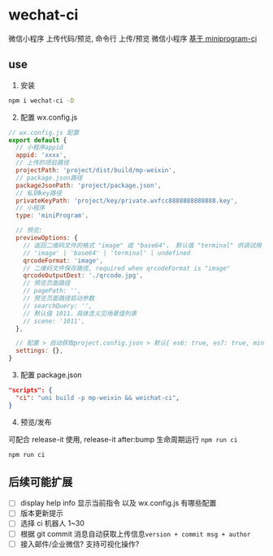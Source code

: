 # wechat-ci

微信小程序 上传代码/预览, 命令行 上传/预览 微信小程序
[基于 miniprogram-ci](https://www.npmjs.com/package/miniprogram-ci)

## use

1. 安装

```bash
npm i wechat-ci -D
```

2. 配置 wx.config.js

```js
// wx.config.js 配置
export default {
  // 小程序appid
  appid: 'xxxx',
  // 上传的项目路径
  projectPath: 'project/dist/build/mp-weixin',
  // package.json路径
  packageJsonPath: 'project/package.json',
  // 私钥key路径
  privateKeyPath: 'project/key/private.wxfcc8888888888888.key',
  // 小程序
  type: 'miniProgram',

  // 预览:
  previewOptions: {
    // 返回二维码文件的格式 "image" 或 "base64"， 默认值 "terminal" 供调试用
    // 'image' | 'base64' | 'terminal' | undefined
    qrcodeFormat: 'image',
    // 二维码文件保存路径, required when qrcodeFormat is "image"
    qrcodeOutputDest: './qrcode.jpg',
    // 预览页面路径
    // pagePath: '',
    // 预览页面路径启动参数
    // searchQuery: '',
    // 默认值 1011，具体含义见场景值列表
    // scene: '1011',
  },

  // 配置 > 自动获取project.config.json > 默认{ es6: true, es7: true, minify: true, ignoreUploadUnusedFiles: true }
  settings: {},
}
```

3. 配置 package.json

```json
"scripts": {
  "ci": "uni build -p mp-weixin && weichat-ci",
}
```

4. 预览/发布

可配合 release-it 使用, release-it after:bump 生命周期运行 `npm run ci`

```bash
npm run ci
```

## 后续可能扩展

- [ ] display help info 显示当前指令 以及 wx.config.js 有哪些配置
- [ ] 版本更新提示
- [ ] 选择 ci 机器人 1~30
- [ ] 根据 git commit 消息自动获取上传信息`version + commit msg + author`
- [ ] 接入邮件/企业微信? 支持可视化操作?
